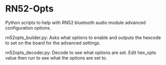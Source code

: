# RN52-Opts
Python scripts to help with RN52 bluetooth audio module advanced configuration options. 


rn52opts_builder.py: Asks what options to enable and outputs the hexcode to set on the board for the advanced settings. 

rn52opts_decoder.py: Decode to see what options are set. Edit hex_opts value then run to see what the options are set to. 
